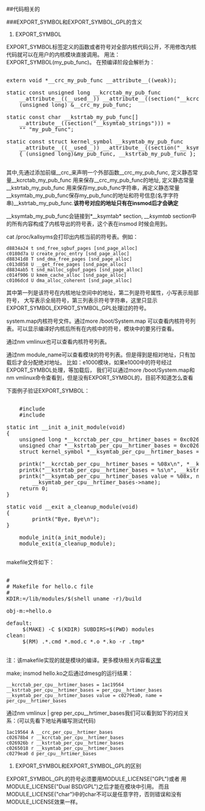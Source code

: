 <!---这里放一些暂时还不知道怎么分类的知识点-->

##代码相关的

###EXPORT_SYMBOL和EXPORT_SYMBOL_GPL的含义

1. EXPORT_SYMBOL

EXPORT_SYMBOL标签定义的函数或者符号对全部内核代码公开，不用修改内核代码就可以在用户的内核模块直接调用。
用法：EXPORT_SYMBOL(my_pub_func)。 在预编译阶段会解析为：

<pre class="brush: c">

extern void *__crc_my_pub_func __attribute__((weak));

static const unsigned long __kcrctab_my_pub_func 
    __attribute__((__used__)) __attribute__((section("__kcrctab" ""), unused)) = 
    (unsigned long) &__crc_my_pub_func; 

static const char __kstrtab_my_pub_func[] 
    __attribute__((section("__ksymtab_strings"))) = 
    "" "my_pub_func"; 

static const struct kernel_symbol __ksymtab_my_pub_func 
    __attribute__((__used__)) __attribute__((section("__ksymtab" ""), unused)) = 
    { (unsigned long)&my_pub_func, __kstrtab_my_pub_func };

</pre>

其中,先通过添加前缀__crc_来声明一个外部函数__crc_my_pub_func, 定义静态常量__kcrctab_my_pub_func 用来保存__crc_my_pub_func的地址, 定义静态常量__kstrtab_my_pub_func 用来保存my_pub_func字符串，再定义静态常量 __ksymtab_my_pub_func保存my_pub_func的地址和符号信息(名字字符串)__kstrtab_my_pub_func.**该符号对应的地址只有在insmod后才会确定**

__ksymtab_my_pub_func会链接到*__ksymtab* section, *__ksymtab* section中的所有内容构成了内核导出的符号表，这个表在insmod 时候会用到。

cat /proc/kallsyms会打印出内核当前的符号表。例如：
    
    d8834a24 t snd_free_sgbuf_pages [snd_page_alloc]
    c0180d7a U create_proc_entry [snd_page_alloc]
    d88341d8 T snd_dma_free_pages [snd_page_alloc]
    c013d858 U __get_free_pages [snd_page_alloc]
    d8834ab5 t snd_malloc_sgbuf_pages [snd_page_alloc]
    c014f906 U kmem_cache_alloc [snd_page_alloc]
    c0106dcd U dma_alloc_coherent [snd_page_alloc]

其中第一列是该符号在内核地址空间中的地址，第二列是符号属性，小写表示局部符号， 大写表示全局符号，第三列表示符号字符串，这里只显示EXPORT_SYMBOL,EXPROT_SYMBOL_GPL处理过的符号。

system.map内核符号文件。通过more /boot/System.map 可以查看内核符号列表。可以显示编译好内核后所有在内核中的符号，模块中的要另行查看。

通过nm vmlinux也可以查看内核符号列表。

通过nm module_name可以查看模块的符号列表。但是得到是相对地址，只有加载后才会分配绝对地址。
比如：e1000模块，如果e1000中的符号经过EXPORT_SYMBOL处理，等加载后，
我们可以通过more /boot/System.map和nm vmlinux命令查看到，但是没有EXPORT_SYMBOL的，目前不知道怎么查看

下面例子验证EXPORT_SYMBOL：

<pre class="brush: c">

    #include <linux/module.h>  
    #include <linux/kernel.h>  
 
static int __init a_init_module(void)  
{  
    unsigned long *__kcrctab_per_cpu__hrtimer_bases = 0xc02678b4;  
    unsigned char *__kstrtab_per_cpu__hrtimer_bases = 0xc026926b;  
    struct kernel_symbol *__ksymtab_per_cpu__hrtimer_bases = 0xc0265018;  
      
    printk("__kcrctab_per_cpu__hrtimer_bases = %08x\n", *__kcrctab_per_cpu__hrtimer_bases);  
    printk("__kstrtab_per_cpu__hrtimer_bases = %s\n", __kstrtab_per_cpu__hrtimer_bases);  
    printk("__ksymtab_per_cpu__hrtimer_bases value = %08x, name = %s\n", __ksymtab_per_cpu__hrtimer_bases->value, 
        __ksymtab_per_cpu__hrtimer_bases->name);      
    return 0;  
}  
      
static void __exit a_cleanup_module(void)  
{  
        printk("Bye, Bye\n");  
}  

    module_init(a_init_module);  
    module_exit(a_cleanup_module);  

</pre>

makefile文件如下：

<pre class="brush:c">

#  
# Makefile for hello.c file  
#  
KDIR:=/lib/modules/$(shell uname -r)/build  

obj-m:=hello.o  
  
default:  
     $(MAKE) -C $(KDIR) SUBDIRS=$(PWD) modules  
clean:  
     $(RM) .*.cmd *.mod.c *.o *.ko -r .tmp*  

</pre>

注：该makefile实现的就是模块的编译。更多模块相关内容看[这里](how_to_make_a_modules.html)

make; insmod hello.ko之后通过dmesg的运行结果：

    __kcrctab_per_cpu__hrtimer_bases = 1ac19564
    __kstrtab_per_cpu__hrtimer_bases = per_cpu__hrtimer_bases
    __ksymtab_per_cpu__hrtimer_bases value = c0279ea0, name = per_cpu__hrtimer_bases

通过nm vmlinux | grep per_cpu__hrtimer_bases我们可以看到如下的对应关系：(可以先看下地址再编写测试代码)
    
    1ac19564 A __crc_per_cpu__hrtimer_bases
    c02678b4 r __kcrctab_per_cpu__hrtimer_bases
    c026926b r __kstrtab_per_cpu__hrtimer_bases
    c0265018 r __ksymtab_per_cpu__hrtimer_bases
    c0279ea0 d per_cpu__hrtimer_bases

1. EXPORT_SYMBOL和EXPORT_SYMBOL_GPL的区别

EXPORT_SYMBOL_GPL的符号必须要用MODULE_LICENSE("GPL")或者
用MODULE_LICENSE("Dual BSD/GPL")之后才能在模块中引用。
而且MODULE_LICENSE("char")中的char不可以是任意字符，否则错误和没有MODULE_LICENSE效果一样。


